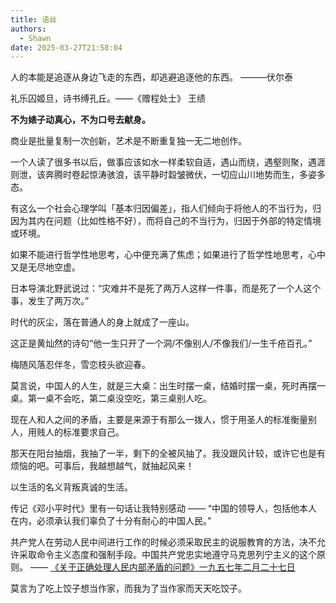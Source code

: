 ```yaml
---
title: 语丝
authors:
  - Shawn
date: 2025-03-27T21:58:04
---
```

人的本能是追逐从身边飞走的东西，却逃避追逐他的东西。 ———伏尔泰

礼乐囚姬旦，诗书缚孔丘。——《赠程处士》 王绩

**不为婊子动真心，不为口号去献身。**

商业是批量复制一次创新，艺术是不断重复独一无二地创作。

一个人读了很多书以后，做事应该如水一样柔软自适，遇山而绕，遇壑则聚，遇涯则泄，该奔腾时卷起惊涛骇浪，该平静时縠皱微伏，一切应山川地势而生，多姿多态。

有这么一个社会心理学叫「基本归因偏差」，指人们倾向于将他人的不当行为，归因为其内在问题（比如性格不好），而将自己的不当行为，归因于外部的特定情境或环境。


<!-- more -->

如果不能进行哲学性地思考，心中便充满了焦虑；如果进行了哲学性地思考，心中又是无尽地空虚。

日本导演北野武说过：“灾难并不是死了两万人这样一件事，而是死了一个人这个事，发生了两万次。”

时代的灰尘，落在普通人的身上就成了一座山。


这正是黄灿然的诗句“他一生只开了一个洞/不像别人/不像我们/一生千疮百孔。”

梅随风落忍伴冬，雪恋枝头欲迎春。

莫言说，中国人的人生，就是三大桌：出生时摆一桌，结婚时摆一桌，死时再摆一桌。第一桌不会吃，第二桌没空吃，第三桌别人吃。

现在人和人之间的矛盾，主要是来源于有那么一拨人，惯于用圣人的标准衡量别人，用贱人的标准要求自己。

那天在阳台抽烟，我抽了一半，剩下的全被风抽了。我没跟风计较，或许它也是有烦恼的吧。可事后，我越想越气，就抽起风来！

以生活的名义背叛真诚的生活。

传记《邓小平时代​》里有一句话让我特别感动 —— “中国的领导人，包括他本人在内，必须承认我们辜负了十分有耐心的中国人民。”

共产党人在劳动人民中间进行工作的时候必须采取民主的说服教育的方法，决不允许采取命令主义态度和强制手段。中国共产党忠实地遵守马克思列宁主义的这个原则。
—— [《关于正确处理人民内部矛盾的问题》一九五七年二月二十七日](https://github.com/weiyinfu/MaoZeDongAnthology)

莫言为了吃上饺子想当作家，而我为了当作家而天天吃饺子。

